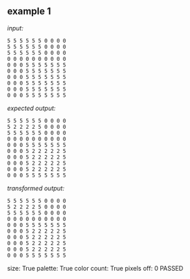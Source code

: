 
## example 1
*input:*
```
5 5 5 5 5 5 0 0 0 0
5 5 5 5 5 5 0 0 0 0
5 5 5 5 5 5 0 0 0 0
0 0 0 0 0 0 0 0 0 0
0 0 0 5 5 5 5 5 5 5
0 0 0 5 5 5 5 5 5 5
0 0 0 5 5 5 5 5 5 5
0 0 0 5 5 5 5 5 5 5
0 0 0 5 5 5 5 5 5 5
0 0 0 5 5 5 5 5 5 5
```
*expected output:*
```
5 5 5 5 5 5 0 0 0 0
5 2 2 2 2 5 0 0 0 0
5 5 5 5 5 5 0 0 0 0
0 0 0 0 0 0 0 0 0 0
0 0 0 5 5 5 5 5 5 5
0 0 0 5 2 2 2 2 2 5
0 0 0 5 2 2 2 2 2 5
0 0 0 5 2 2 2 2 2 5
0 0 0 5 2 2 2 2 2 5
0 0 0 5 5 5 5 5 5 5
```
*transformed output:*
```
5 5 5 5 5 5 0 0 0 0
5 2 2 2 2 5 0 0 0 0
5 5 5 5 5 5 0 0 0 0
0 0 0 0 0 0 0 0 0 0
0 0 0 5 5 5 5 5 5 5
0 0 0 5 2 2 2 2 2 5
0 0 0 5 2 2 2 2 2 5
0 0 0 5 2 2 2 2 2 5
0 0 0 5 2 2 2 2 2 5
0 0 0 5 5 5 5 5 5 5
```
size: True
palette: True
color count: True
pixels off: 0
PASSED
